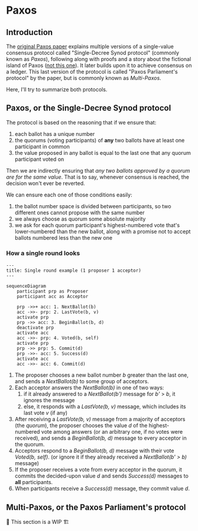 # Paxos

## Introduction

The [original Paxos paper](https://lamport.azurewebsites.net/pubs/lamport-paxos.pdf) explains multiple versions of a single-value consensus protocol called "Single-Decree Synod protocol" (commonly known as _Paxos_), following along with proofs and a story about the fictional island of Paxos ([not this one](https://en.wikipedia.org/wiki/Paxos)).
It later builds upon it to achieve consensus on a ledger.
This last version of the protocol is called "Paxos Parliament's protocol" by the paper, but is commonly known as _Multi-Paxos_.

Here, I'll try to summarize both protocols.

## Paxos, or the Single-Decree Synod protocol

The protocol is based on the reasoning that if we ensure that:

1. each ballot has a unique number
2. the quorums (voting participants) of **any** two ballots have at least one participant in common
3. the value proposed in any ballot is equal to the last one that any quorum participant voted on

Then we are indirectly ensuring that _any two ballots approved by a quorum are for the same value_.
That is to say, whenever consensus is reached, the decision won't ever be reverted.

We can ensure each one of those conditions easily:

1. the ballot number space is divided between participants, so two different ones cannot propose with the same number
2. we always choose as quorum some absolute majority
3. we ask for each quorum participant's highest-numbered vote that's lower-numbered than the new ballot, along with a promise not to accept ballots numbered less than the new one

### How a single round looks

```mermaid
---
title: Single round example (1 proposer 1 acceptor)
---

sequenceDiagram
    participant prp as Proposer
    participant acc as Acceptor

    prp ->>+ acc: 1. NextBallot(b)
    acc ->>- prp: 2. LastVote(b, v)
    activate prp
    prp ->> acc: 3. BeginBallot(b, d)
    deactivate prp
    activate acc
    acc ->>- prp: 4. Voted(b, self)
    activate prp
    prp ->> prp: 5. Commit(d)
    prp ->>- acc: 5. Success(d)
    activate acc
    acc ->>- acc: 6. Commit(d)
```

1. The proposer chooses a new ballot number _b_ greater than the last one, and sends a _NextBallot(b)_ to some group of acceptors.
2. Each acceptor answers the _NextBallot(b)_ in one of two ways:
    1. if it already answered to a _NextBallot(b')_ message for _b'_ > _b_, it ignores the message
    2. else, it responds with a _LastVote(b, v)_ message, which includes its last vote _v_ (if any)
3. After receiving a _LastVote(b, v)_ message from a majority of acceptors (the _quorum_), the proposer chooses the value _d_ of the highest-numbered vote among answers (or an arbitrary one, if no votes were received), and sends a _BeginBallot(b, d)_ message to every acceptor in the quorum.
4. Acceptors respond to a _BeginBallot(b, d)_ message with their vote _Voted(b, self)_. (or ignore it if they already received a _NextBallot(b' > b)_ message)
5. If the proposer receives a vote from every acceptor in the quorum, it commits the decided-upon value _d_ and sends _Success(d)_ messages to **all** participants.
6. When participants receive a _Success(d)_ message, they commit value _d_.

## Multi-Paxos, or the Paxos Parliament's protocol

🚧 This section is a WIP 🏗️
